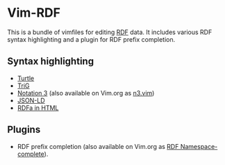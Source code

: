 Vim-RDF
=======

This is a bundle of vimfiles for editing [RDF](http://www.w3.org/TR/rdf11-primer/) data. It includes various RDF syntax highlighting and a plugin for RDF prefix completion.


## Syntax highlighting

* [Turtle](http://www.w3.org/TR/turtle/)
* [TriG](http://www.w3.org/TR/trig/)
* [Notation 3](http://www.w3.org/TeamSubmission/n3/) (also available on Vim.org as [n3.vim](http://www.vim.org/scripts/script.php?script_id=944))
* [JSON-LD](http://www.w3.org/TR/json-ld/)
* [RDFa in HTML](http://www.w3.org/TR/rdfa-in-html/)

## Plugins

* RDF prefix completion (also available on Vim.org as [RDF Namespace-complete](http://www.vim.org/scripts/script.php?script_id=1835)).

